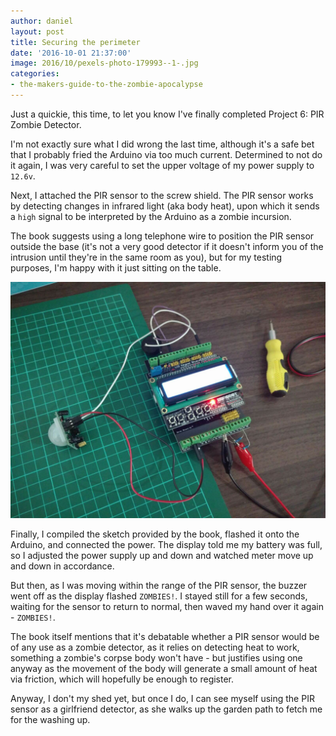 ```yaml
---
author: daniel
layout: post
title: Securing the perimeter
date: '2016-10-01 21:37:00'
image: 2016/10/pexels-photo-179993--1-.jpg
categories:
- the-makers-guide-to-the-zombie-apocalypse
---
```


Just a quickie, this time, to let you know I've finally completed Project 6: PIR Zombie Detector.

I'm not exactly sure what I did wrong the last time, although it's a safe bet that I probably fried the Arduino via too much current. Determined to not do it again, I was very careful to set the upper voltage of my power supply to `12.6v`.

Next, I attached the PIR sensor to the screw shield. The PIR sensor works by detecting changes in infrared light (aka body heat), upon which it sends a `high` signal to be interpreted by the Arduino as a zombie incursion.

The book suggests using a long telephone wire to position the PIR sensor outside the base (it's not a very good detector if it doesn't inform you of the intrusion until they're in the same room as you), but for my testing purposes, I'm happy with it just sitting on the table.

![](/assets/img/2016/10/WhatsApp-Image-2016-09-29-at-8-32-26-PM--1-.jpeg)

Finally, I compiled the sketch provided by the book, flashed it onto the Arduino, and connected the power. The display told me my battery was full, so I adjusted the power supply up and down and watched meter move up and down in accordance.

But then, as I was moving within the range of the PIR sensor, the buzzer went off as the display flashed `ZOMBIES!`. I stayed still for a few seconds, waiting for the sensor to return to normal, then waved my hand over it again - `ZOMBIES!`.

The book itself mentions that it's debatable whether a PIR sensor would be of any use as a zombie detector, as it relies on detecting heat to work, something a zombie's corpse body won't have - but justifies using one anyway as the movement of the body will generate a small amount of heat via friction, which will hopefully be enough to register.

Anyway, I don't my shed yet, but once I do, I can see myself using the PIR sensor as a girlfriend detector, as she walks up the garden path to fetch me for the washing up.

